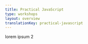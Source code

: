 ```yaml
---
title: Practical JavaScript
type: workshops
layout: overview
translationKey: practical-javascript
---
```


lorem ipsum 2